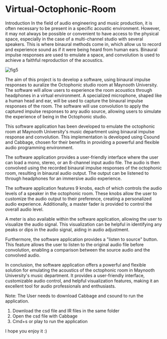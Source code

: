 # Virtual-Octophonic-Room

Introduction
In the field of audio engineering and music production, it is often necessary to be present in a specific acoustic environment. 
However, it may not always be possible or convenient to have access to the physical space, especially in the case of a multi-channel 
studio with several speakers. This is where binaural methods come in, which allow us to record and experience sound as if it were being 
heard from human ears. Binaural impulse responses are used to emulate a space, and convolution is used to achieve a faithful reproduction 
of the acoustics.

![fig5](https://user-images.githubusercontent.com/125342506/230718769-5f0785b7-c694-46e8-87c9-b1d3cdccd6d4.png)

The aim of this project is to develop a software, using binaural impulse responses to auralize the Octophonic studio room at Maynooth University. The software will allow users to experience the room acoustics through headphones in a virtual environment. A specialized microphone, shaped like a human head and ear, will be used to capture the binaural impulse responses of the room. The software will use convolution to apply the captured impulse responses to any audio source, allowing users to simulate the experience of being in the Octophonic studio.

This software application has been developed to emulate the octophonic room at Maynooth University's music department using binaural impulse response
and convolution. This implementation is developed using Csound and Cabbage, chosen for their benefits in providing a powerful and flexible audio programming
environment.

The software application provides a user-friendly interface where the user can load a mono, stereo, or an 8-channel input audio file. 
The audio is then convolved using the recorded binaural impulse responses of the octophonic room, resulting in binaural audio output. 
The output can be listened to through headphones for an immersive audio experience.

The software application features 9 knobs, each of which controls the audio levels of a speaker in the octophonic room. These knobs 
allow the user to customize the audio output to their preference, creating a personalized audio experience. Additionally, a master 
fader is provided to control the overall audio level.

A meter is also available within the software application, allowing the user to visualize the audio signal. This visualization can be 
helpful in identifying any peaks or dips in the audio signal, aiding in audio adjustment.

Furthermore, the software application provides a "listen to source" button. This feature allows the user to listen to the original audio file before 
convolution, enabling a comparison between the source audio and the convolved audio.

In conclusion, the software application offers a powerful and flexible solution for emulating the acoustics of the octophonic room in Maynooth 
University's music department. It provides a user-friendly interface, customizable audio control, and helpful visualization features, making it
an excellent tool for audio professionals and enthusiasts.


Note: The User needs to download Cabbage and csound to run the application. 

1. Download the csd file and IR files in the same folder
2. Open the csd file with Cabbage 
3. Cmd+s or play to run the application

I hope you enjoy it :)
